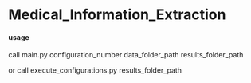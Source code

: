 # Medical_Information_Extraction

#### usage
call main.py configuration_number data_folder_path results_folder_path

or call execute_configurations.py results_folder_path
